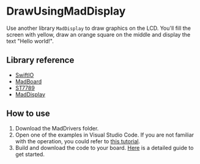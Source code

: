 # DrawUsingMadDisplay

Use another library `MadDisplay` to draw graphics on the LCD. You'll fill the screen with yellow, draw an orange square on the middle and display the text "Hello world!".

## Library reference

* [SwiftIO](https://github.com/madmachineio/SwiftIO)
* [MadBoard](https://github.com/madmachineio/MadBoards)
* [ST7789](https://github.com/madmachineio/MadDrivers/tree/main/Sources/ST7789/ST7789.swift)
* [MadDisplay](https://github.com/madmachineio/MadDisplay)


## How to use

1. Download the MadDrivers folder.
2. Open one of the examples in Visual Studio Code. If you are not familiar with the operation, you could refer to [this tutorial](https://docs.madmachine.io/how-to/open-project).
3. Build and download the code to your board. [Here](https://docs.madmachine.io/overview/run-your-first-project) is a detailed guide to get started.
